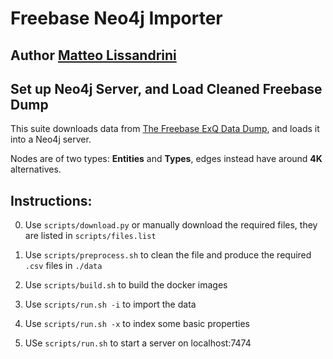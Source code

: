 # Freebase Neo4j Importer
## Author [Matteo Lissandrini](https://disi.unitn.it/~lissandrini/)

## Set up Neo4j Server, and Load Cleaned Freebase Dump

This suite downloads data from [The Freebase ExQ Data Dump](https://disi.unitn.it/~lissandrini/notes/freebase-data-dump.html), and loads it into a Neo4j server.

Nodes are of two types: **Entities** and **Types**, edges instead have around __4K__ alternatives.



## Instructions:


  0. Use `scripts/download.py` or manually download the required files, they are listed in `scripts/files.list`

  1. Use `scripts/preprocess.sh` to clean the file and produce the required `.csv` files in `./data`

  2. Use `scripts/build.sh` to build the docker images

  3. Use `scripts/run.sh -i` to import the data

  4. Use `scripts/run.sh -x` to index some basic properties

  5. USe `scripts/run.sh`  to start a server on localhost:7474


